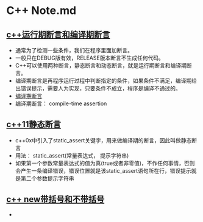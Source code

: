 # C++ Note.md

## [c++运行期断言和编译期断言](https://www.cnblogs.com/mywolrd/archive/2009/08/26/1930692.html)

* 通常为了检测一些条件，我们在程序里面加断言。
* 一般只在DEBUG版有效，RELEASE版本断言不生成任何代码。
* C++可以使用两种断言，静态断言和动态断言，就是运行期断言和编译期断言。
* 编译期断言是再程序运行过程中判断指定的条件，如果条件不满足，编译期给出错误提示，需要人为实现，只要条件不成立，程序是编译不通过的。
* [编译期断言](http://www.360doc.com/content/13/1231/17/6828497_341537049.shtml)
* 编译期断言： compile-time assertion

## [c++11静态断言](static_assert)

* c++0x中引入了static_assert关键字，用来做编译期的断言，因此叫做静态断言
* 用法： static_assert(常量表达式， 提示字符串)
* 如果第一个参数常量表达式的值为真(true或者非零值)，不作任何事情，否则会产生一条编译错误，错误位置就是该static_assert语句所在行，错误提示就是第二个参数提示字符串

## [c++ new带括号和不带括号](https://www.cnblogs.com/youxin/p/3735064.html)

* 
